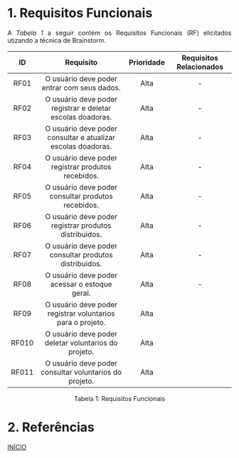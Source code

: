 # 1. Requisitos Funcionais

<p align="justify">A <i>Tabela 1</i> a seguir contém os Requisitos Funcionais (RF) elicitados utizando a técnica de Brainstorm.</p>

| ID   |                                 Requisito                                 | Prioridade | Requisitos Relacionados |
| :--: | :-----------------------------------------------------------------------: | :--------: | :---------: |
| RF01 |              O usuário deve poder entrar com seus dados.                  |  Alta      |     -       |
| RF02 |             O usuário deve poder registrar e deletar escolas doadoras.    |  Alta      |     -       |
| RF03 |             O usuário deve poder consultar e atualizar escolas doadoras.  |  Alta      |     -       |
| RF04 |             O usuário deve poder registrar produtos recebidos.            |  Alta      |     -       |
| RF05 |             O usuário deve poder consultar produtos recebidos.            |  Alta      |     -       |
| RF06 |             O usuário deve poder registrar produtos distribuidos.         |  Alta      |     -       |
| RF07 |             O usuário deve poder consultar produtos distribuidos.         |  Alta      |     -       |
| RF08 |             O usuário deve poder acessar  o estoque geral.                |  Alta      |     -       |
| RF09 |              O usuário deve poder registrar voluntarios para o projeto.   |  Alta      |             |
| RF010 |              O usuário deve poder deletar voluntarios do projeto.         |  Alta      |             |
| RF011 |              O usuário deve poder consultar voluntarios do projeto.       |  Alta      |             |


<div style="text-align: center">
<p>Tabela 1: Requisitos Funcionais</p>
</div>

# 2. Referências


<a href="../README.md">INÍCIO</a>

